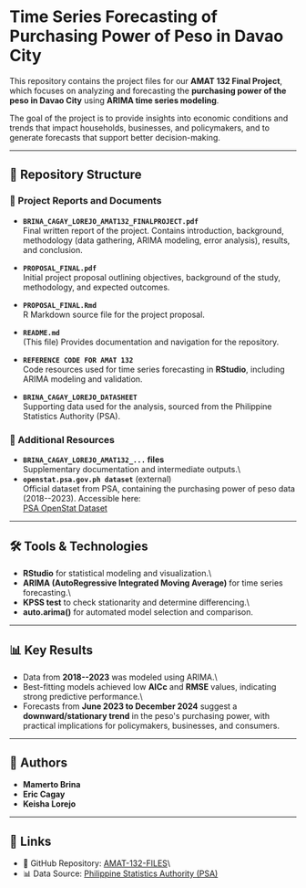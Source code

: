 # Time Series Forecasting of Purchasing Power of Peso in Davao City

This repository contains the project files for our **AMAT 132 Final
Project**, which focuses on analyzing and forecasting the **purchasing
power of the peso in Davao City** using **ARIMA time series modeling**.

The goal of the project is to provide insights into economic conditions
and trends that impact households, businesses, and policymakers, and to
generate forecasts that support better decision-making.

------------------------------------------------------------------------

## 📂 Repository Structure

### 🔹 Project Reports and Documents

-   **`BRINA_CAGAY_LOREJO_AMAT132_FINALPROJECT.pdf`**\
    Final written report of the project. Contains introduction,
    background, methodology (data gathering, ARIMA modeling, error
    analysis), results, and conclusion.

-   **`PROPOSAL_FINAL.pdf`**\
    Initial project proposal outlining objectives, background of the
    study, methodology, and expected outcomes.

-   **`PROPOSAL_FINAL.Rmd`**\
    R Markdown source file for the project proposal.

-   **`README.md`**\
    (This file) Provides documentation and navigation for the
    repository.

-   **`REFERENCE CODE FOR AMAT 132`**\
    Code resources used for time series forecasting in **RStudio**,
    including ARIMA modeling and validation.

-   **`BRINA_CAGAY_LOREJO_DATASHEET`**\
    Supporting data used for the analysis, sourced from the Philippine
    Statistics Authority (PSA).

### 🔹 Additional Resources

-   **`BRINA_CAGAY_LOREJO_AMAT132_...` files**\
    Supplementary documentation and intermediate outputs.\
-   **`openstat.psa.gov.ph dataset`** (external)\
    Official dataset from PSA, containing the purchasing power of peso
    data (2018--2023). Accessible here:\
    [PSA OpenStat
    Dataset](https://openstat.psa.gov.ph/PXWeb/pxweb/en/DB/DB__2M__PI__CPI__2018/0012M4ACP11.px/table/tableViewLayout1/?rxid=0302bdd0-96d2-4ef1-b7e8-acb225281dfe)

------------------------------------------------------------------------

## 🛠 Tools & Technologies

-   **RStudio** for statistical modeling and visualization.\
-   **ARIMA (AutoRegressive Integrated Moving Average)** for time series
    forecasting.\
-   **KPSS test** to check stationarity and determine differencing.\
-   **auto.arima()** for automated model selection and comparison.

------------------------------------------------------------------------

## 📊 Key Results

-   Data from **2018--2023** was modeled using ARIMA.\
-   Best-fitting models achieved low **AICc** and **RMSE** values,
    indicating strong predictive performance.\
-   Forecasts from **June 2023 to December 2024** suggest a
    **downward/stationary trend** in the peso's purchasing power, with
    practical implications for policymakers, businesses, and consumers.

------------------------------------------------------------------------

## 👥 Authors

-   **Mamerto Brina**
-   **Eric Cagay**
-   **Keisha Lorejo**

------------------------------------------------------------------------

## 🔗 Links

-   📂 GitHub Repository:
    [AMAT-132-FILES](https://github.com/tunafish9867/AMAT-132-FILES.git)\
-   📊 Data Source: [Philippine Statistics Authority
    (PSA)](https://openstat.psa.gov.ph/)


